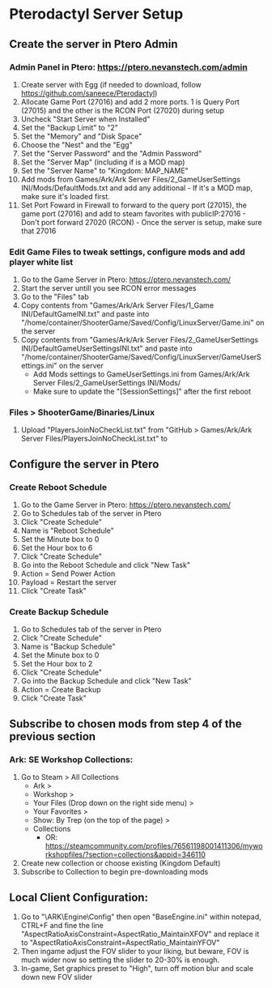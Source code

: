 # Pterodactyl Server Setup

## Create the server in Ptero Admin

### Admin Panel in Ptero: https://ptero.nevanstech.com/admin

  1. Create server with Egg (if needed to download, follow https://github.com/saneece/Pterodactyl)
  2. Allocate Game Port (27016) and add 2 more ports. 1 is Query Port (27015) and the other is the RCON Port (27020) during setup
  3. Uncheck "Start Server when Installed"
  4. Set the "Backup Limit" to "2"
  5. Set the "Memory" and "Disk Space"
  6. Choose the "Nest" and the "Egg"
  7. Set the "Server Password" and the "Admin Password"
  8. Set the "Server Map" (including if is a MOD map)
  9. Set the "Server Name" to "Kingdom: MAP_NAME"
  10. Add mods from Games/Ark/Ark Server Files/2_GameUserSettings INI/Mods/DefaultMods.txt and add any additional
    - If it's a MOD map, make sure it's loaded first. 
  11. Set Port Foward in Firewall to forward to the query port (27015), the game port (27016) and add to steam favorites with publicIP:27016
    - Don't port forward 27020 (RCON)
    - Once the server is setup, make sure that 27016

### Edit Game Files to tweak settings, configure mods and add player white list

  1. Go to the Game Server in Ptero: https://ptero.nevanstech.com/
  2. Start the server untill you see RCON error messages
  3. Go to the "Files" tab
  4. Copy contents from "Games/Ark/Ark Server Files/1_Game INI/DefaultGameINI.txt" and paste into "/home/container/ShooterGame/Saved/Config/LinuxServer/Game.ini" on the server
  5. Copy contents from "Games/Ark/Ark Server Files/2_GameUserSettings INI/DefaultGameUserSettingsINI.txt" and paste into "/home/container/ShooterGame/Saved/Config/LinuxServer/GameUserSettings.ini" on the server
     - Add Mods settings to GameUserSettings.ini from Games/Ark/Ark Server Files/2_GameUserSettings INI/Mods/
     - Make sure to update the "[SessionSettings]" after the first reboot

### Files > ShooterGame/Binaries/Linux

  1. Upload "PlayersJoinNoCheckList.txt" from "GitHub > Games/Ark/Ark Server Files/PlayersJoinNoCheckList.txt" to 

## Configure the server in Ptero

### Create Reboot Schedule

  1. Go to the Game Server in Ptero: https://ptero.nevanstech.com/
  2. Go to Schedules tab of the server in Ptero
  3. Click "Create Schedule"
  4. Name is "Reboot Schedule"
  5. Set the Minute box to 0
  6. Set the Hour box to 6
  7. Click "Create Schedule"
  8. Go into the Reboot Schedule and click "New Task"
  9. Action = Send Power Action
  10. Payload = Restart the server
  11. Click "Create Task"

### Create Backup Schedule

  1. Go to Schedules tab of the server in Ptero
  2. Click "Create Schedule"
  3. Name is "Backup Schedule"
  4. Set the Minute box to 0
  5. Set the Hour box to 2
  6. Click "Create Schedule"
  7. Go into the Backup Schedule and click "New Task"
  8. Action = Create Backup
  10. Click "Create Task"

## Subscribe to chosen mods from step 4 of the previous section

### Ark: SE Workshop Collections:

  1. Go to Steam > All Collections
     - Ark >
     - Workshop >
     - Your Files (Drop down on the right side menu) >
     - Your Favorites >
     - Show: By Trep (on the top of the page) >
     - Collections
       - OR: https://steamcommunity.com/profiles/76561198001411306/myworkshopfiles/?section=collections&appid=346110
  3. Create new collection or choose existing (Kingdom Default)
  4. Subscribe to Collection to begin pre-downloading mods

## Local Client Configuration:

1. Go to "\ARK\Engine\Config" then open "BaseEngine.ini" within notepad, CTRL+F and fine the line "AspectRatioAxisConstraint=AspectRatio_MaintainXFOV" and replace it to "AspectRatioAxisConstraint=AspectRatio_MaintainYFOV" 
2. Then ingame adjust the FOV slider to your liking, but beware, FOV is much wider now so setting the slider to 20-30% is enough.
3. In-game, Set graphics preset to "High", turn off motion blur and scale down new FOV slider
